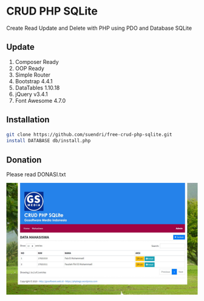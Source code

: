 # CRUD PHP SQLite
Create Read Update and Delete with PHP using PDO and Database SQLite

## Update
1. Composer Ready
2. OOP Ready
3. Simple Router
4. Bootstrap 4.4.1
5. DataTables 1.10.18
6. jQuery v3.4.1
7. Font Awesome 4.7.0

## Installation
```sh
git clone https://github.com/suendri/free-crud-php-sqlite.git
install DATABASE db/install.php
```
## Donation
Please read DONASI.txt

![](screenshot.jpg)